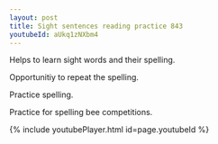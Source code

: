 ```yaml
---
layout: post
title: Sight sentences reading practice 843
youtubeId: aUkq1zNXbm4
---
```

 
 
Helps to learn sight words and their spelling.

Opportunitiy to repeat the spelling. 

Practice spelling. 
 
Practice for spelling bee competitions. 
 
{% include youtubePlayer.html id=page.youtubeId %}
 
 
